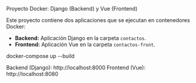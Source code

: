  Proyecto Docker: Django (Backend) y Vue (Frontend)

Este proyecto contiene dos aplicaciones que se ejecutan en contenedores Docker:
- **Backend:** Aplicación Django en la carpeta `contactos`.
- **Frontend:** Aplicación Vue en la carpeta `contactos-front`.



docker-compose up --build


Backend (Django): http://localhost:8000
Frontend (Vue): http://localhost:8080
